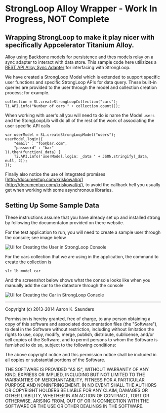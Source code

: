 StrongLoop Alloy Wrapper - Work In Progress, NOT Complete
===

Wrapping StrongLoop to make it play nicer with  specifically Appcelerator Titanium Alloy. 
----

Alloy using Backbone models for persistence and thes models relay on a sync adapter to interact with data store. This sample code here utilizizes a [REST API Alloy Sync Adapter](https://github.com/aaronksaunders/strongloopAlloy/blob/master/app/lib/alloy/sync/restapi.js) for interfacing with StrongLoop.

We have created a StrongLoop Model which is extended to support specific user functions and specific StrongLoop APIs for data query. These built-in queries are provided to the user through the model and collection creation process; for example.

    collection = SL.createStrongLoopCollection("cars");
    Ti.API.info("Number of cars " + collection.count());


When working with user's all you will need to do is name the Model `users` and the StongLoopLib will do all of the rest of the work of associating the user specific API calls

~~~~
var userModel = SL.createStrongLoopModel("users");
userModel.login({
    "email" : "foo@bar.com",
    "password" : "bar"
}).then(function(_data) {
    Ti.API.info('userModel.login: _data ' + JSON.stringify(_data, null, 2));
});
~~~~


Finally also notice the use of integrated promises [http://documentup.com/kriskowal/q/](http://documentup.com/kriskowal/q/), to avoid the callback hell you usually get when working with some asynchronous libraries.



Setting Up Some Sample Data
---

These instructions assume that you have already set up and installed strong by following the documentaton provided on there website.


For the test application to run, you will need to create a sample user through the console; see image below

![UI for Creating the User in StrongLoop Console](https://raw.github.com/aaronksaunders/strongloopAlloy/master/readme.images/createtheuser_screenshot.png)

For the cars collection that we are using in the application, the command to create the collection is

~~~~
slc lb model car
~~~~

And the screenshot below shows what the console looks like when you manually add the car to the datastore through the console

![UI for Creating the Car in StrongLoop Console](https://raw.github.com/aaronksaunders/strongloopAlloy/master/readme.images/createacar_screenshot.png)


----------------------------------
Copyright (c) 2013-2014 Aaron K. Saunders

Permission is hereby granted, free of charge, to any person obtaining a copy
of this software and associated documentation files (the "Software"), to deal
in the Software without restriction, including without limitation the rights
to use, copy, modify, merge, publish, distribute, sublicense, and/or sell
copies of the Software, and to permit persons to whom the Software is
furnished to do so, subject to the following conditions:

The above copyright notice and this permission notice shall be included in
all copies or substantial portions of the Software.

THE SOFTWARE IS PROVIDED "AS IS", WITHOUT WARRANTY OF ANY KIND, EXPRESS OR
IMPLIED, INCLUDING BUT NOT LIMITED TO THE WARRANTIES OF MERCHANTABILITY,
FITNESS FOR A PARTICULAR PURPOSE AND NONINFRINGEMENT. IN NO EVENT SHALL THE
AUTHORS OR COPYRIGHT HOLDERS BE LIABLE FOR ANY CLAIM, DAMAGES OR OTHER
LIABILITY, WHETHER IN AN ACTION OF CONTRACT, TORT OR OTHERWISE, ARISING FROM,
OUT OF OR IN CONNECTION WITH THE SOFTWARE OR THE USE OR OTHER DEALINGS IN
THE SOFTWARE.

